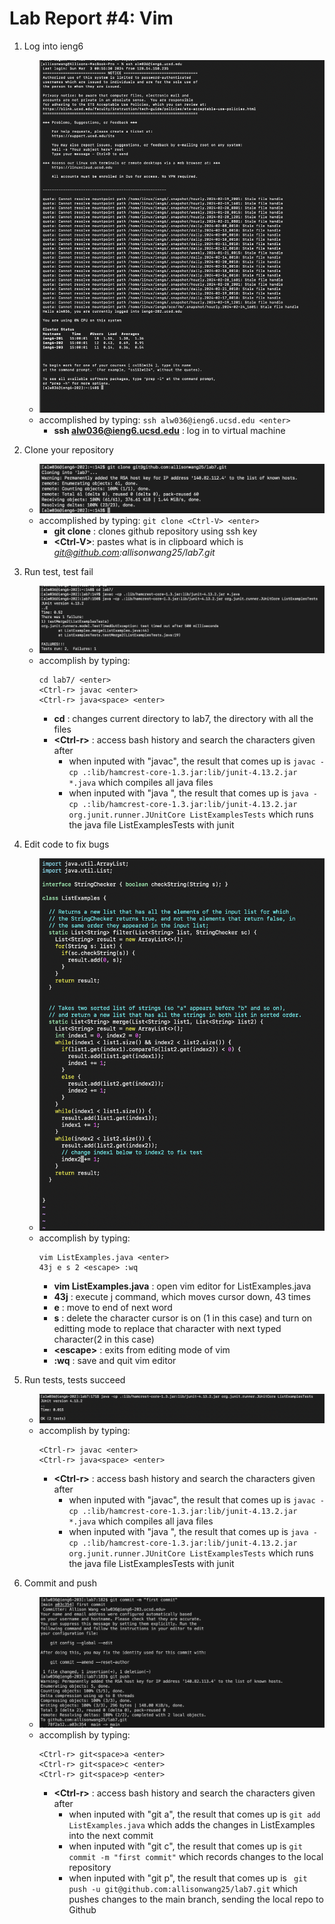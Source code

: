 # Lab Report #4: Vim
1. Log into ieng6
    * ![Load SSH](lab7ss/loadSSH.png)
    * accomplished by typing: `ssh alw036@ieng6.ucsd.edu <enter>`
      * **ssh alw036@ieng6.ucsd.edu** : log in to virtual machine
2. Clone your repository
    * ![Clone Repo](lab7ss/gitClone.png)
    * accomplished by typing: `git clone <Ctrl-V> <enter>`
      * **git clone** : clones github repository using ssh key
      * **\<Ctrl-V\>**: pastes what is in clipboard which is *git@github.com:allisonwang25/lab7.git*
    
3. Run test, test fail
    * ![Run tests fail](lab7ss/compileTestsFail.png)
    * accomplish by typing: 
      ```
      cd lab7/ <enter>
      <Ctrl-r> javac <enter>
      <Ctrl-r> java<space> <enter>
      ```
      * **cd** : changes current directory to lab7, the directory with all the files
      * **\<Ctrl-r\>** : access bash history and search the characters given after
        * when inputed with "javac", the result that comes up is `javac -cp .:lib/hamcrest-core-1.3.jar:lib/junit-4.13.2.jar *.java` which compiles all java files
        * when inputed with "java ", the result that comes up is `java -cp .:lib/hamcrest-core-1.3.jar:lib/junit-4.13.2.jar org.junit.runner.JUnitCore ListExamplesTests` which runs the java file ListExamplesTests with junit
4. Edit code to fix bugs
    * ![Fix Bugs](lab7ss/codeFixed.png)
    * accomplish by typing: 
      ```
      vim ListExamples.java <enter>
      43j e s 2 <escape> :wq
      ```
      * **vim ListExamples.java** : open vim editor for ListExamples.java
      * **43j** : execute j command, which moves cursor down, 43 times
      * **e** : move to end of next word
      * **s** : delete the character cursor is on (1 in this case) and turn on editting mode to replace that character with next typed character(2 in this case)
      * **\<escape\>** : exits from editing mode of vim
      * **:wq** : save and quit vim editor
5. Run tests, tests succeed
    * ![Run tests pass](lab7ss/compileTestsPass.png)
    * accomplish by typing:
      ```
      <Ctrl-r> javac <enter>
      <Ctrl-r> java<space> <enter>
      ```
      * **\<Ctrl-r\>** : access bash history and search the characters given after
        * when inputed with "javac", the result that comes up is `javac -cp .:lib/hamcrest-core-1.3.jar:lib/junit-4.13.2.jar *.java` which compiles all java files
        * when inputed with "java ", the result that comes up is `java -cp .:lib/hamcrest-core-1.3.jar:lib/junit-4.13.2.jar org.junit.runner.JUnitCore ListExamplesTests` which runs the java file ListExamplesTests with junit
6. Commit and push
    * ![Git Commit and Push](lab7ss/gitAddCommitPush.png)
    * accomplish by typing: 
      ```
      <Ctrl-r> git<space>a <enter>
      <Ctrl-r> git<space>c <enter>
      <Ctrl-r> git<space>p <enter>
      ```
      * **\<Ctrl-r\>** : access bash history and search the characters given after
        * when inputed with "git a", the result that comes up is `git add ListExamples.java` which adds the changes in ListExamples into the next commit  
        * when inputed with "git c", the result that comes up is `git commit -m "first commit"` which records changes to the local repository
        * when inputed with "git p", the result that comes up is ` git push -u git@github.com:allisonwang25/lab7.git` which pushes changes to the main branch, sending the local repo to Github
